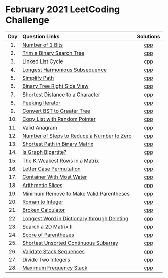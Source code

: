 # February 2021 LeetCoding Challenge

| Day | Question Links                                                                                                                                                             |                                   Solutions                                   |
| :-: | :------------------------------------------------------------------------------------------------------------------------------------------------------------------------- | :---------------------------------------------------------------------------: |
| 1.  | [Number of 1 Bits](https://leetcode.com/explore/challenge/card/february-leetcoding-challenge-2021/584/week-1-february-1st-february-7th/3625/)                              |                   [cpp](./01.%20Number%20of%201%20Bits.cpp)                   |
| 2.  | [Trim a Binary Search Tree](https://leetcode.com/explore/challenge/card/february-leetcoding-challenge-2021/584/week-1-february-1st-february-7th/3626/)                     |             [cpp](./02.%20Trim%20a%20Binary%20Search%20Tree.cpp)              |
| 3.  | [Linked List Cycle](https://leetcode.com/explore/challenge/card/february-leetcoding-challenge-2021/584/week-1-february-1st-february-7th/3627/)                             |                   [cpp](./03.%20Linked%20List%20Cycle.cpp)                    |
| 4.  | [Longest Harmonious Subsequence](https://leetcode.com/explore/challenge/card/february-leetcoding-challenge-2021/584/week-1-february-1st-february-7th/3628/)                |             [cpp](./04.%20Longest%20Harmonious%20Subsequence.cpp)             |
| 5.  | [Simplify Path](https://leetcode.com/explore/challenge/card/february-leetcoding-challenge-2021/584/week-1-february-1st-february-7th/3629/)                                 |                      [cpp](./05.%20Simplify%20Path.cpp)                       |
| 6.  | [Binary Tree Right Side View](https://leetcode.com/explore/challenge/card/february-leetcoding-challenge-2021/584/week-1-february-1st-february-7th/3630/)                   |            [cpp](./06.%20Binary%20Tree%20Right%20Side%20View.cpp)             |
| 7.  | [Shortest Distance to a Character](https://leetcode.com/explore/challenge/card/february-leetcoding-challenge-2021/584/week-1-february-1st-february-7th/3631/)              |          [cpp](./07.%20Shortest%20Distance%20to%20a%20Character.cpp)          |
| 8.  | [Peeking Iterator](https://leetcode.com/explore/challenge/card/february-leetcoding-challenge-2021/585/week-2-february-8th-february-14th/3633/)                             |                     [cpp](./08.%20Peeking%20Iterator.cpp)                     |
| 9.  | [Convert BST to Greater Tree](https://leetcode.com/explore/challenge/card/february-leetcoding-challenge-2021/585/week-2-february-8th-february-14th/3634/)                  |            [cpp](./09.%20Convert%20BST%20to%20Greater%20Tree.cpp)             |
| 10. | [Copy List with Random Pointer](https://leetcode.com/explore/challenge/card/february-leetcoding-challenge-2021/585/week-2-february-8th-february-14th/3635/)                |           [cpp](./10.%20Copy%20List%20with%20Random%20Pointer.cpp)            |
| 11. | [Valid Anagram](https://leetcode.com/explore/challenge/card/february-leetcoding-challenge-2021/585/week-2-february-8th-february-14th/3636/)                                |                      [cpp](./11.%20Valid%20Anagram.cpp)                       |
| 12. | [Number of Steps to Reduce a Number to Zero](https://leetcode.com/explore/challenge/card/february-leetcoding-challenge-2021/585/week-2-february-8th-february-14th/3637/)   | [cpp](./12.%20Number%20of%20Steps%20to%20Reduce%20a%20Number%20to%20Zero.cpp) |
| 13. | [Shortest Path in Binary Matrix](https://leetcode.com/explore/challenge/card/february-leetcoding-challenge-2021/585/week-2-february-8th-february-14th/3638/)               |           [cpp](./13.%20Shortest%20Path%20in%20Binary%20Matrix.cpp)           |
| 14. | [Is Graph Bipartite?](https://leetcode.com/explore/featured/card/february-leetcoding-challenge-2021/585/week-2-february-8th-february-14th/3639/)                           |                   [cpp](./14.%20Is%20Graph%20Bipartite.cpp)                   |
| 15. | [The K Weakest Rows in a Matrix](https://leetcode.com/explore/challenge/card/february-leetcoding-challenge-2021/586/week-3-february-15th-february-21st/3641/)              |         [cpp](./15.%20The%20K%20Weakest%20Rows%20in%20a%20Matrix.cpp)         |
| 16. | [Letter Case Permutation](https://leetcode.com/explore/challenge/card/february-leetcoding-challenge-2021/586/week-3-february-15th-february-21st/3642/)                     |                [cpp](./16.%20Letter%20Case%20Permutation.cpp)                 |
| 17. | [Container With Most Water](https://leetcode.com/explore/challenge/card/february-leetcoding-challenge-2021/586/week-3-february-15th-february-21st/3643/)                   |              [cpp](./17.%20Container%20With%20Most%20Water.cpp)               |
| 18. | [Arithmetic Slices](https://leetcode.com/explore/challenge/card/february-leetcoding-challenge-2021/586/week-3-february-15th-february-21st/3644/)                           |                    [cpp](./18.%20Arithmetic%20Slices.cpp)                     |
| 19. | [Minimum Remove to Make Valid Parentheses](https://leetcode.com/explore/challenge/card/february-leetcoding-challenge-2021/586/week-3-february-15th-february-21st/3645/)    |     [cpp](./19.%20Minimum%20Remove%20to%20Make%20Valid%20Parentheses.cpp)     |
| 20. | [Roman to Integer](https://leetcode.com/explore/challenge/card/february-leetcoding-challenge-2021/586/week-3-february-15th-february-21st/3646/)                            |                    [cpp](./20.%20Roman%20to%20Integer.cpp)                    |
| 21. | [Broken Calculator](https://leetcode.com/explore/challenge/card/february-leetcoding-challenge-2021/586/week-3-february-15th-february-21st/3647/)                           |                    [cpp](./21.%20Broken%20Calculator.cpp)                     |
| 22. | [Longest Word in Dictionary through Deleting](https://leetcode.com/explore/challenge/card/february-leetcoding-challenge-2021/587/week-4-february-22nd-february-28th/3649/) |   [cpp](./22.%20Longest%20Word%20in%20Dictionary%20through%20Deleting.cpp)    |
| 23. | [Search a 2D Matrix II](https://leetcode.com/explore/challenge/card/february-leetcoding-challenge-2021/587/week-4-february-22nd-february-28th/3650/)                       |               [cpp](./23.%20Search%20a%202D%20Matrix%20II.cpp)                |
| 24. | [Score of Parentheses](https://leetcode.com/explore/challenge/card/february-leetcoding-challenge-2021/587/week-4-february-22nd-february-28th/3651/)                        |                  [cpp](./24.%20Score%20of%20Parentheses.cpp)                  |
| 25. | [Shortest Unsorted Continuous Subarray](https://leetcode.com/explore/challenge/card/february-leetcoding-challenge-2021/587/week-4-february-22nd-february-28th/3652/)       |        [cpp](./25.%20Shortest%20Unsorted%20Continuous%20Subarray.cpp)         |
| 26. | [Validate Stack Sequences](https://leetcode.com/explore/challenge/card/february-leetcoding-challenge-2021/587/week-4-february-22nd-february-28th/3653/)                    |                [cpp](./26.%20Validate%20Stack%20Sequences.cpp)                |
| 27. | [Divide Two Integers](https://leetcode.com/explore/challenge/card/february-leetcoding-challenge-2021/587/week-4-february-22nd-february-28th/3654/)                         |                  [cpp](./27.%20Divide%20Two%20Integers.cpp)                   |
| 28. | [Maximum Frequency Stack](https://leetcode.com/explore/challenge/card/february-leetcoding-challenge-2021/587/week-4-february-22nd-february-28th/3655/)                     |                [cpp](./28.%20Maximum%20Frequency%20Stack.cpp)                 |
